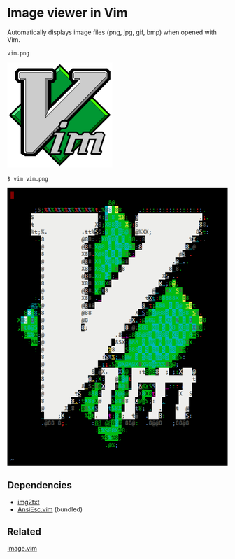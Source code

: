 # Image viewer in Vim

Automatically displays image files (png, jpg, gif, bmp) when opened with Vim.

```
vim.png
```

![Vim logo][1]

```
$ vim vim.png
```

![Vim logo in Vim][2]

## Dependencies

-   [img2txt][3]
-   [AnsiEsc.vim][4] (bundled)

## Related

[image.vim][5]

[1]: /img/vim.png
[2]: /img/view.png
[3]: https://linux.die.net/man/1/img2txt
[4]: http://www.drchip.org/astronaut/vim/index.html#ANSIESC
[5]: https://github.com/ashisha/image.vim
